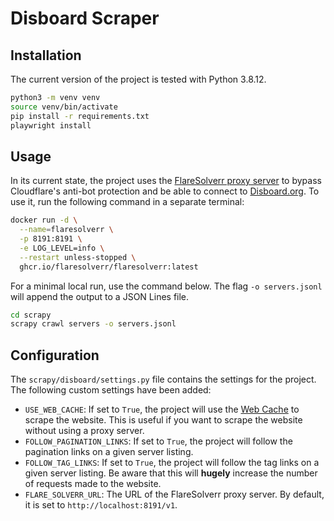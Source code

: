 # Disboard Scraper

## Installation

The current version of the project is tested with Python 3.8.12.

```bash
python3 -m venv venv
source venv/bin/activate
pip install -r requirements.txt
playwright install
```

## Usage

In its current state, the project uses the [FlareSolverr proxy server](https://github.com/FlareSolverr/FlareSolverr)
to bypass Cloudflare's anti-bot protection and be able to connect to [Disboard.org](https://disboard.org). To use it, 
run the following command in a separate terminal:

```bash
docker run -d \
  --name=flaresolverr \
  -p 8191:8191 \
  -e LOG_LEVEL=info \
  --restart unless-stopped \
  ghcr.io/flaresolverr/flaresolverr:latest
```

For a minimal local run, use the command below. The flag `-o servers.jsonl` will append the output to a JSON Lines file.

```bash
cd scrapy
scrapy crawl servers -o servers.jsonl
```

## Configuration

The `scrapy/disboard/settings.py` file contains the settings for the project. The following custom settings have been added:

- `USE_WEB_CACHE`: If set to `True`, the project will use the [Web Cache](https://webcache.googleusercontent.com/) to scrape the website. This is useful if you want to scrape the website without using a proxy server.
- `FOLLOW_PAGINATION_LINKS`: If set to `True`, the project will follow the pagination links on a given server listing.
- `FOLLOW_TAG_LINKS`: If set to `True`, the project will follow the tag links on a given server listing. Be aware that this will **hugely** increase the number of requests made to the website.
- `FLARE_SOLVERR_URL`: The URL of the FlareSolverr proxy server. By default, it is set to `http://localhost:8191/v1`.
